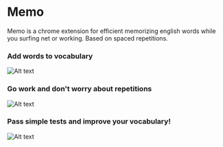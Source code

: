 # Memo
Memo is a chrome extension for efficient memorizing english words while you surfing net or working. Based on spaced repetitions.

### Add words to vocabulary
![Alt text](/../screenshots/popover.png?raw=true "Simple popover")

### Go work and don't worry about repetitions
![Alt text](/../screenshots/notification.png?raw=true "Simple notification")

### Pass simple tests and improve your vocabulary!
![Alt text](/../screenshots/test.png?raw=true "Test notification")

